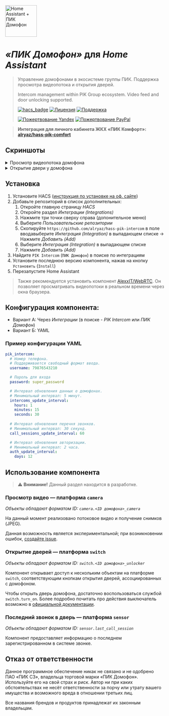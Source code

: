 <img src="https://raw.githubusercontent.com/alryaz/hass-pik-intercom/master/images/header.png" height="100" alt="Home Assistant + ПИК Домофон">

_&#xab;ПИК Домофон&#xbb;_ для _Home Assistant_
==================================================

> Управление домофонами в экосистеме группы ПИК. Поддержка просмотра видеопотока и открытия дверей.
>
> Intercom management within PIK Group ecosystem. Video feed and door unlocking supported.
> 
> [![hacs_badge](https://img.shields.io/badge/HACS-Custom-orange.svg)](https://github.com/custom-components/hacs)
> [![Лицензия](https://img.shields.io/badge/%D0%9B%D0%B8%D1%86%D0%B5%D0%BD%D0%B7%D0%B8%D1%8F-MIT-yellow.svg)](https://opensource.org/licenses/MIT)
> [![Поддержка](https://img.shields.io/badge/%D0%9F%D0%BE%D0%B4%D0%B4%D0%B5%D1%80%D0%B6%D0%B8%D0%B2%D0%B0%D0%B5%D1%82%D1%81%D1%8F%3F-%D0%B4%D0%B0-green.svg)](https://github.com/alryaz/hass-pik-intercom/graphs/commit-activity)
>
> [![Пожертвование Yandex](https://img.shields.io/badge/%D0%9F%D0%BE%D0%B6%D0%B5%D1%80%D1%82%D0%B2%D0%BE%D0%B2%D0%B0%D0%BD%D0%B8%D0%B5-Yandex-red.svg)](https://money.yandex.ru/to/410012369233217)
> [![Пожертвование PayPal](https://img.shields.io/badge/%D0%9F%D0%BE%D0%B6%D0%B5%D1%80%D1%82%D0%B2%D0%BE%D0%B2%D0%B0%D0%BD%D0%B8%D0%B5-Paypal-blueviolet.svg)](https://www.paypal.me/alryaz)

> **Интеграция для личного кабинета ЖКХ «ПИК Комфорт»: [alryaz/hass-pik-comfort](https://github.com/alryaz/hass-pik-comfort)**

## Скриншоты

<details>
  <summary>Просмотр видеопотока домофона</summary> 
  <img src="https://raw.githubusercontent.com/alryaz/hass-pik-intercom/main/images/camera.png" alt="Скриншот: Просмотр видеопотока домофона">
</details>
<details>
  <summary>Открытие двери у домофона</summary> 
  <img src="https://raw.githubusercontent.com/alryaz/hass-pik-intercom/main/images/unlockers.png" alt="Скриншот: Открытие двери у домофона">
</details>

## Установка

1. Установите
   HACS ([инструкция по установке на оф. сайте](https://hacs.xyz/docs/installation/installation/))
2. Добавьте репозиторий в список дополнительных:
    1. Откройте главную страницу _HACS_
    2. Откройте раздел _Интеграции (Integrations)_
    3. Нажмите три точки сверху справа (допонительное меню)
    4. Выберите _Пользовательские репозитории_
    5. Скопируйте `https://github.com/alryaz/hass-pik-intercom` в поле вводавыберите _Интеграция (Integration)_ в выпадающем списке -> Нажмите _Добавить (Add)_
    6. Выберите _Интеграция (Integration)_ в выпадающем списке
    7. Нажмите _Добавить (Add)_
3. Найдите `PIK Intercom` (`ПИК Домофон`) в поиске по интеграциям
4. Установите последнюю версию компонента, нажав на кнопку `Установить` (`Install`)
5. Перезапустите Home Assistant

> Также рекомендуется установить компонент [AlexxIT/WebRTC](https://github.com/AlexxIT/WebRTC).
> Он позволяет просматривать видеопотоки в реальном времени через окна браузера.

## Конфигурация компонента:
- Вариант А: Через _Интеграции_ (в поиске - _PIK Intercom_ или _ПИК Домофон_)
- Вариант Б: YAML

### Пример конфигурации YAML
```yaml
pik_intercom:
  # Номер телефона.
  # Поддерживается свободный формат ввода.
  username: 79876543210

  # Пароль для входа
  password: super_password

  # Интервал обновления данных о домофонах.
  # Минимальный интервал: 5 минут.
  intercoms_update_interval:
    hours: 1
    minutes: 15
    seconds: 30
      
  # Интервал обновления перечня звонков.
  # Минимальный интервал: 30 секунд.
  call_sessions_update_interval: 60

  # Интервал обновления авторизации.
  # Минимальный интервал: 2 часа.
  auth_update_interval:
    days: 12
```

## Использование компонента

> ⚠️ **Внимание!** Данный раздел находится в разработке.

### Просмотр видео &mdash; платформа `camera`

_Объекты обладают форматом ID: `camera.<ID домофона>_camera`_

На данный момент реализовано потоковое видео и получение снимков (JPEG).

Данная возможность является экспериментальной; при возникновении ошибок,
[создайте issue](https://github.com/alryaz/hass-pik-intercom/issues/new).

### Открытие дверей &mdash; платформа `switch`

_Объекты обладают форматом ID: `switch.<ID домофона>_unlocker`_

Компонент открывает доступ к нескольким объектам на платформе `switch`, соответствующим
кнопкам открытия дверей, ассоциированных с домофоном.

Чтобы открыть дверь домофона, достаточно воспользоваться службой `switch.turn_on`.
Более подробно почитать про действия выключатель возможно в
[официальной документации](https://www.home-assistant.io/integrations/switch/).

### Последний звонок в дверь &mdash; платформа `sensor`

_Объекты обладают форматом ID: `sensor.last_call_session`_

Компонент предоставляет информацию о последнем зарегистрированном в системе звонке.

## Отказ от ответственности

Данное программное обеспечение никак не связано и не одобрено ПАО «ПИК СЗ», владельца
торговой марки «ПИК Домофон». Используйте его на свой страх и риск. Автор ни при каких
обстоятельствах не несёт ответственности за порчу или утрату вашего имущества и возможного
вреда в отношении третьих лиц.

Все названия брендов и продуктов принадлежат их законным владельцам.
